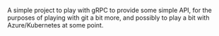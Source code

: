 A simple project to play with gRPC to provide some simple API, for the purposes of playing with git a bit more, and possibly to play a bit with Azure/Kubernetes at some point.